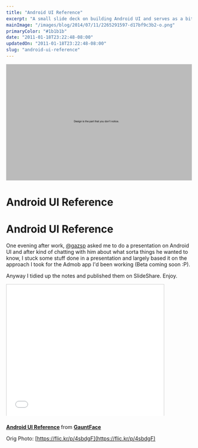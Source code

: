 ```yaml
---
title: "Android UI Reference"
excerpt: "A small slide deck on building Android UI and serves as a bit of a reference for custom design elements."
mainImage: "/images/blog/2014/07/11/2265291597-d17bf9c3b2-o.png"
primaryColor: "#1b1b1b"
date: "2011-01-18T23:22:48-08:00"
updatedOn: "2011-01-18T23:22:48-08:00"
slug: "android-ui-reference"
---
```

![Key art for blog post "Android UI Reference "](/images/blog/2014/07/11/2265291597-d17bf9c3b2-o.png)

# Android UI Reference 

# Android UI Reference

One evening after work, [@gazsp](https://twitter.com/gazsp) asked me to do a presentation on Android UI and after kind of chatting with him about what sorta things he wanted to know, I stuck some stuff done in a presentation and largely based it on the approach I took for the Admob app I'd been working (Beta coming soon :P). 

Anyway I tidied up the notes and published them on SlideShare. Enjoy.

<div class="embed">
<iframe src="//www.slideshare.net/slideshow/embed_code/6618743" width="427" height="356" frameborder="0" marginwidth="0" marginheight="0" scrolling="no" style="border:1px solid #CCC; border-width:1px 1px 0; margin-bottom:5px; max-width: 100%;" allowfullscreen> </iframe> 
</div>

<p> <strong> <a href="https://www.slideshare.net/GauntFace/android-ui-reference" title="Android UI Reference" target="_blank">Android UI Reference</a> </strong> from <strong><a href="http://www.slideshare.net/GauntFace" target="_blank">GauntFace</a></strong> </p>

Orig Photo: [https://flic.kr/p/4sbdgF](https://flic.kr/p/4sbdgF)
